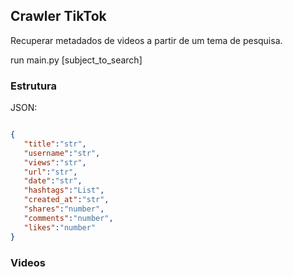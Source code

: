 ## Crawler TikTok


Recuperar metadados de videos a partir de um tema de pesquisa.

run main.py [subject_to_search]

### Estrutura

JSON:
``` JSON

{
   "title":"str",
   "username":"str",
   "views":"str",
   "url":"str",
   "date":"str",
   "hashtags":"List",
   "created_at":"str",
   "shares":"number",
   "comments":"number",
   "likes":"number"
}
```

### Videos

